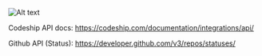 ![Alt text](https://cloud.githubusercontent.com/assets/599844/11598476/e95d8e32-9a76-11e5-8596-7439ae5f5170.png)

Codeship API docs: https://codeship.com/documentation/integrations/api/

Github API (Status): https://developer.github.com/v3/repos/statuses/
